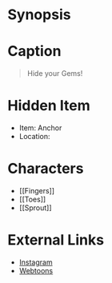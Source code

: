 # Synopsis


# Caption
> Hide your Gems!

# Hidden Item
* Item: Anchor
* Location: <spoiler></spoiler>

# Characters
* [[Fingers]]
* [[Toes]]
* [[Sprout]]

# External Links
* [Instagram](https://www.instagram.com/p/CFA6ldIjLPS/)
* [Webtoons](https://www.webtoons.com/en/challenge/twistwood-tales/54-fingers-and-toes/viewer?title_no=344740&episode_no=59)
